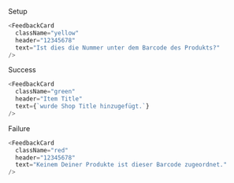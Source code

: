 Setup

```js padded
<FeedbackCard
  className="yellow"
  header="12345678"
  text="Ist dies die Nummer unter dem Barcode des Produkts?"
/>
```

Success

```js padded
<FeedbackCard
  className="green"
  header="Item Title"
  text={`wurde Shop Title hinzugefügt.`}
/>
```

Failure

```js padded
<FeedbackCard
  className="red"
  header="12345678"
  text="Keinem Deiner Produkte ist dieser Barcode zugeordnet."
/>
```
